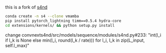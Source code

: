 this is a fork of [s4nd](https://github.com/state-spaces/s4)

```bash
conda create -n s4 --clone vmamba
pip install pytorch_lightning timm==0.5.4 hydra-core
cd extensions/kernels/ && python setup.py install
```

change convnexts4nd/src/models/sequence/modules/s4nd.py#233:
    "int(l_i if l_k is None else min(l_i, round(l_k / rate))) for l_i, l_k in zip(L_input, self.l_max)"

